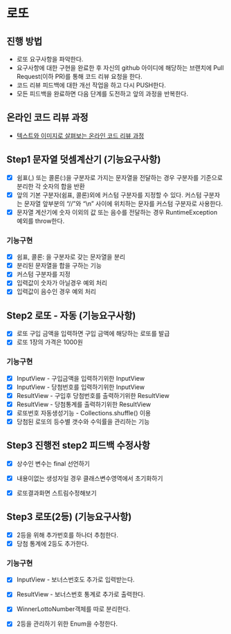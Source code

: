 # 로또
## 진행 방법
* 로또 요구사항을 파악한다.
* 요구사항에 대한 구현을 완료한 후 자신의 github 아이디에 해당하는 브랜치에 Pull Request(이하 PR)를 통해 코드 리뷰 요청을 한다.
* 코드 리뷰 피드백에 대한 개선 작업을 하고 다시 PUSH한다.
* 모든 피드백을 완료하면 다음 단계를 도전하고 앞의 과정을 반복한다.

## 온라인 코드 리뷰 과정
* [텍스트와 이미지로 살펴보는 온라인 코드 리뷰 과정](https://github.com/next-step/nextstep-docs/tree/master/codereview)

## Step1 문자열 덧셈계산기 (기능요구사항)

- [x] 쉼표(,) 또는 콜론(:)을 구분자로 가지는 문자열을 전달하는 경우 구분자를 기준으로 분리한 각 숫자의 합을 반환
- [x] 앞의 기본 구분자(쉼표, 콜론)외에 커스텀 구분자를 지정할 수 있다. 커스텀 구분자는 문자열 앞부분의 “//”와 “\n” 사이에 위치하는 문자를 커스텀 구분자로 사용한다.
- [x] 문자열 계산기에 숫자 이외의 값 또는 음수를 전달하는 경우 RuntimeException 예외를 throw한다.

### 기능구현
- [x] 쉼표, 콜론: 을 구분자로 갖는 문자열을 분리
- [x] 분리된 문자열을 합을 구하는 기능
- [x] 커스텀 구분자를 지정
- [x] 입력값이 숫자가 아닐경우 예외 처리
- [x] 입력값이 음수인 경우 예외 처리

## Step2 로또 - 자동 (기능요구사항)

- [x] 로또 구입 금액을 입력하면 구입 금액에 해당하는 로또를 발급
- [x] 로또 1장의 가격은 1000원

### 기능구현
- [x] InputView - 구입금액을 입력하기위한 InputView
- [x] InputView - 당첨번호를 입력하기위한 InputView
- [x] ResultView - 구입후 당첨번호를 출력하기위한 ResultView
- [x] ResultView - 당첨통계를 출력하기위한 ResultView
- [x] 로또번호 자동생성기능 - Collections.shuffle() 이용
- [x] 당첨된 로또의 등수별 갯수와 수익률을 관리하는 기능

## Step3 진행전 step2 피드백 수정사항
- [x] 상수인 변수는 final 선언하기
- [x] 내용이없는 생성자일 경우 클래스변수영역에서 초기화하기
- [x] 로또결과화면 스트림수정해보기


## Step3 로또(2등) (기능요구사항)

- [x] 2등을 위해 추가번호를 하나더 추첨한다.
- [x] 당첨 통계에 2등도 추가한다.

### 기능구현
- [x] InputView - 보너스번호도 추가로 입력받는다.
- [x] ResultView - 보너스번호 통계로 추가로 출력한다.
- [x] WinnerLottoNumber객체를 따로 분리한다.
- [x] 2등을 관리하기 위한 Enum을 수정한다.

